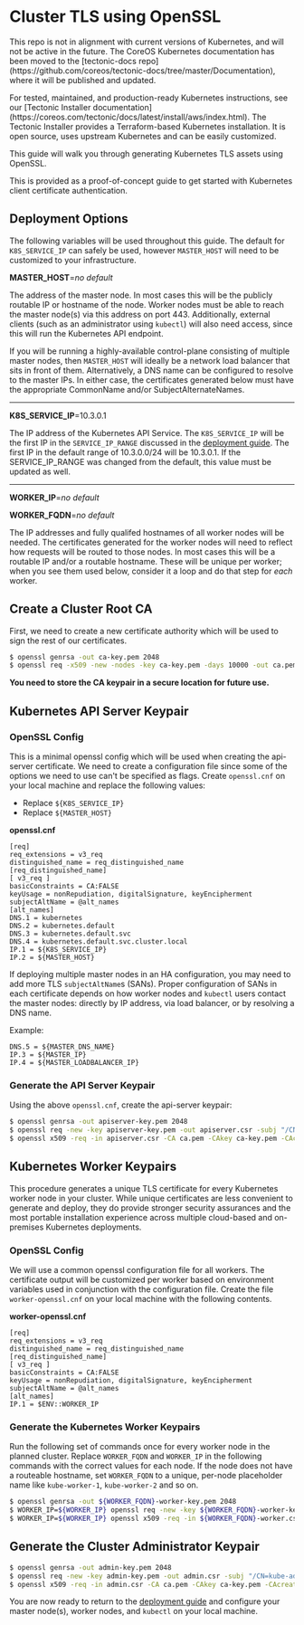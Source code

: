 # Cluster TLS using OpenSSL

<div class="k8s-on-tectonic">
<p class="k8s-on-tectonic-description">This repo is not in alignment with current versions of Kubernetes, and will not be active in the future. The CoreOS Kubernetes documentation has been moved to the [tectonic-docs repo](https://github.com/coreos/tectonic-docs/tree/master/Documentation), where it will be published and updated.</p>

<p class="k8s-on-tectonic-description">For tested, maintained, and production-ready Kubernetes instructions, see our [Tectonic Installer documentation](https://coreos.com/tectonic/docs/latest/install/aws/index.html). The Tectonic Installer provides a Terraform-based Kubernetes installation. It is open source, uses upstream Kubernetes and can be easily customized.</p>
</div>

This guide will walk you through generating Kubernetes TLS assets using OpenSSL.

This is provided as a proof-of-concept guide to get started with Kubernetes client certificate authentication.

## Deployment Options

The following variables will be used throughout this guide. The default for `K8S_SERVICE_IP` can safely be used, however `MASTER_HOST` will need to be customized to your infrastructure.

**MASTER_HOST**=_no default_

The address of the master node. In most cases this will be the publicly routable IP or hostname of the node. Worker nodes must be able to reach the master node(s) via this address on port 443. Additionally, external clients (such as an administrator using `kubectl`) will also need access, since this will run the Kubernetes API endpoint.

If you will be running a highly-available control-plane consisting of multiple master nodes, then `MASTER_HOST` will ideally be a network load balancer that sits in front of them. Alternatively, a DNS name can be configured to resolve to the master IPs. In either case, the certificates generated below must have the appropriate CommonName and/or SubjectAlternateNames.

---

**K8S_SERVICE_IP**=10.3.0.1

The IP address of the Kubernetes API Service. The `K8S_SERVICE_IP` will be the first IP in the `SERVICE_IP_RANGE` discussed in the [deployment guide][deployment-guide]. The first IP in the default range of 10.3.0.0/24 will be 10.3.0.1. If the SERVICE_IP_RANGE was changed from the default, this value must be updated as well.

---

**WORKER_IP**=_no default_

**WORKER_FQDN**=_no default_

The IP addresses and fully qualifed hostnames of all worker nodes will be needed. The certificates generated for the worker nodes will need to reflect how requests will be routed to those nodes. In most cases this will be a routable IP and/or a routable hostname. These will be unique per worker; when you see them used below, consider it a loop and do that step for _each_ worker.

## Create a Cluster Root CA

First, we need to create a new certificate authority which will be used to sign the rest of our certificates.

```sh
$ openssl genrsa -out ca-key.pem 2048
$ openssl req -x509 -new -nodes -key ca-key.pem -days 10000 -out ca.pem -subj "/CN=kube-ca"
```

**You need to store the CA keypair in a secure location for future use.**

## Kubernetes API Server Keypair

### OpenSSL Config

This is a minimal openssl config which will be used when creating the api-server certificate. We need to create a configuration file since some of the options we need to use can't be specified as flags. Create `openssl.cnf` on your local machine and replace the following values:

* Replace `${K8S_SERVICE_IP}`
* Replace `${MASTER_HOST}`

**openssl.cnf**

```
[req]
req_extensions = v3_req
distinguished_name = req_distinguished_name
[req_distinguished_name]
[ v3_req ]
basicConstraints = CA:FALSE
keyUsage = nonRepudiation, digitalSignature, keyEncipherment
subjectAltName = @alt_names
[alt_names]
DNS.1 = kubernetes
DNS.2 = kubernetes.default
DNS.3 = kubernetes.default.svc
DNS.4 = kubernetes.default.svc.cluster.local
IP.1 = ${K8S_SERVICE_IP}
IP.2 = ${MASTER_HOST}
```

If deploying multiple master nodes in an HA configuration, you may need to add more TLS `subjectAltName`s (SANs). Proper configuration of SANs in each certificate depends on how worker nodes and `kubectl` users contact the master nodes: directly by IP address, via load balancer, or by resolving a DNS name.

Example:

```
DNS.5 = ${MASTER_DNS_NAME}
IP.3 = ${MASTER_IP}
IP.4 = ${MASTER_LOADBALANCER_IP}
```

### Generate the API Server Keypair

Using the above `openssl.cnf`, create the api-server keypair:

```sh
$ openssl genrsa -out apiserver-key.pem 2048
$ openssl req -new -key apiserver-key.pem -out apiserver.csr -subj "/CN=kube-apiserver" -config openssl.cnf
$ openssl x509 -req -in apiserver.csr -CA ca.pem -CAkey ca-key.pem -CAcreateserial -out apiserver.pem -days 365 -extensions v3_req -extfile openssl.cnf
```

## Kubernetes Worker Keypairs

This procedure generates a unique TLS certificate for every Kubernetes worker node in your cluster. While unique certificates are less convenient to generate and deploy, they do provide stronger security assurances and the most portable installation experience across multiple cloud-based and on-premises Kubernetes deployments.

### OpenSSL Config

We will use a common openssl configuration file for all workers. The certificate output will be customized per worker based on environment variables used in conjunction with the configuration file. Create the file `worker-openssl.cnf` on your local machine with the following contents.

**worker-openssl.cnf**

```
[req]
req_extensions = v3_req
distinguished_name = req_distinguished_name
[req_distinguished_name]
[ v3_req ]
basicConstraints = CA:FALSE
keyUsage = nonRepudiation, digitalSignature, keyEncipherment
subjectAltName = @alt_names
[alt_names]
IP.1 = $ENV::WORKER_IP
```

### Generate the Kubernetes Worker Keypairs

Run the following set of commands once for every worker node in the planned cluster. Replace `WORKER_FQDN` and `WORKER_IP` in the following commands with the correct values for each node. If the node does not have a routeable hostname, set `WORKER_FQDN` to a unique, per-node placeholder name like `kube-worker-1`, `kube-worker-2` and so on.

```sh
$ openssl genrsa -out ${WORKER_FQDN}-worker-key.pem 2048
$ WORKER_IP=${WORKER_IP} openssl req -new -key ${WORKER_FQDN}-worker-key.pem -out ${WORKER_FQDN}-worker.csr -subj "/CN=${WORKER_FQDN}" -config worker-openssl.cnf
$ WORKER_IP=${WORKER_IP} openssl x509 -req -in ${WORKER_FQDN}-worker.csr -CA ca.pem -CAkey ca-key.pem -CAcreateserial -out ${WORKER_FQDN}-worker.pem -days 365 -extensions v3_req -extfile worker-openssl.cnf
```

## Generate the Cluster Administrator Keypair

```sh
$ openssl genrsa -out admin-key.pem 2048
$ openssl req -new -key admin-key.pem -out admin.csr -subj "/CN=kube-admin"
$ openssl x509 -req -in admin.csr -CA ca.pem -CAkey ca-key.pem -CAcreateserial -out admin.pem -days 365
```

You are now ready to return to the [deployment guide][deployment-guide] and configure your master node(s), worker nodes, and `kubectl` on your local machine.

[deployment-guide]: getting-started.md
